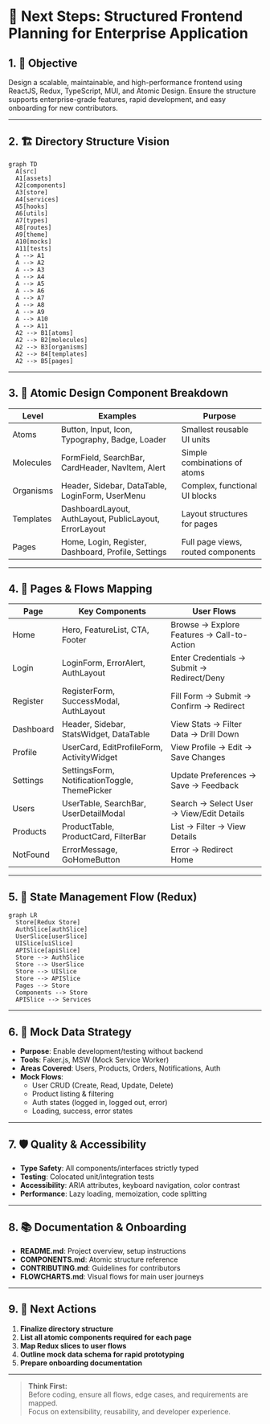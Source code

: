 # 🚀 Next Steps: Structured Frontend Planning for Enterprise Application

## 1. 🎯 Objective

Design a scalable, maintainable, and high-performance frontend using ReactJS, Redux, TypeScript, MUI, and Atomic Design. Ensure the structure supports enterprise-grade features, rapid development, and easy onboarding for new contributors.

---

## 2. 🏗️ Directory Structure Vision

```mermaid
graph TD
  A[src]
  A1[assets]
  A2[components]
  A3[store]
  A4[services]
  A5[hooks]
  A6[utils]
  A7[types]
  A8[routes]
  A9[theme]
  A10[mocks]
  A11[tests]
  A --> A1
  A --> A2
  A --> A3
  A --> A4
  A --> A5
  A --> A6
  A --> A7
  A --> A8
  A --> A9
  A --> A10
  A --> A11
  A2 --> B1[atoms]
  A2 --> B2[molecules]
  A2 --> B3[organisms]
  A2 --> B4[templates]
  A2 --> B5[pages]
```

---

## 3. 🧩 Atomic Design Component Breakdown

| Level      | Examples                                               | Purpose                                         |
|------------|--------------------------------------------------------|-------------------------------------------------|
| Atoms      | Button, Input, Icon, Typography, Badge, Loader         | Smallest reusable UI units                      |
| Molecules  | FormField, SearchBar, CardHeader, NavItem, Alert       | Simple combinations of atoms                    |
| Organisms  | Header, Sidebar, DataTable, LoginForm, UserMenu        | Complex, functional UI blocks                   |
| Templates  | DashboardLayout, AuthLayout, PublicLayout, ErrorLayout | Layout structures for pages                     |
| Pages      | Home, Login, Register, Dashboard, Profile, Settings    | Full page views, routed components              |

---

## 4. 📄 Pages & Flows Mapping

| Page         | Key Components                              | User Flows                                       |
|--------------|---------------------------------------------|--------------------------------------------------|
| Home         | Hero, FeatureList, CTA, Footer              | Browse → Explore Features → Call-to-Action       |
| Login        | LoginForm, ErrorAlert, AuthLayout           | Enter Credentials → Submit → Redirect/Deny       |
| Register     | RegisterForm, SuccessModal, AuthLayout      | Fill Form → Submit → Confirm → Redirect          |
| Dashboard    | Header, Sidebar, StatsWidget, DataTable     | View Stats → Filter Data → Drill Down            |
| Profile      | UserCard, EditProfileForm, ActivityWidget   | View Profile → Edit → Save Changes               |
| Settings     | SettingsForm, NotificationToggle, ThemePicker| Update Preferences → Save → Feedback             |
| Users        | UserTable, SearchBar, UserDetailModal       | Search → Select User → View/Edit Details         |
| Products     | ProductTable, ProductCard, FilterBar        | List → Filter → View Details                     |
| NotFound     | ErrorMessage, GoHomeButton                  | Error → Redirect Home                            |

---

## 5. 🔗 State Management Flow (Redux)

```mermaid
graph LR
  Store[Redux Store]
  AuthSlice[authSlice]
  UserSlice[userSlice]
  UISlice[uiSlice]
  APISlice[apiSlice]
  Store --> AuthSlice
  Store --> UserSlice
  Store --> UISlice
  Store --> APISlice
  Pages --> Store
  Components --> Store
  APISlice --> Services
```

---

## 6. 🧬 Mock Data Strategy

- **Purpose**: Enable development/testing without backend
- **Tools**: Faker.js, MSW (Mock Service Worker)
- **Areas Covered**: Users, Products, Orders, Notifications, Auth
- **Mock Flows**: 
  - User CRUD (Create, Read, Update, Delete)
  - Product listing & filtering
  - Auth states (logged in, logged out, error)
  - Loading, success, error states

---

## 7. 🛡️ Quality & Accessibility

- **Type Safety**: All components/interfaces strictly typed
- **Testing**: Colocated unit/integration tests
- **Accessibility**: ARIA attributes, keyboard navigation, color contrast
- **Performance**: Lazy loading, memoization, code splitting

---

## 8. 📚 Documentation & Onboarding

- **README.md**: Project overview, setup instructions
- **COMPONENTS.md**: Atomic structure reference
- **CONTRIBUTING.md**: Guidelines for contributors
- **FLOWCHARTS.md**: Visual flows for main user journeys

---

## 9. 🚦 Next Actions

1. **Finalize directory structure**
2. **List all atomic components required for each page**
3. **Map Redux slices to user flows**
4. **Outline mock data schema for rapid prototyping**
5. **Prepare onboarding documentation**

---

> **Think First:**  
Before coding, ensure all flows, edge cases, and requirements are mapped.  
Focus on extensibility, reusability, and developer experience.